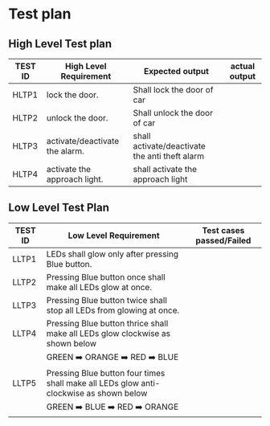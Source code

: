 # Test plan
## High Level Test plan

|TEST ID | High Level Requirement | Expected output | actual output|
|---|---|---|---|
| HLTP1 |lock the door. | Shall lock the door of car | 
| HLTP2 |unlock the door. | Shall unlock the door of car |
| HLTP3 |activate/deactivate the alarm. | shall activate/deactivate the anti theft alarm |
| HLTP4 |activate the approach light. | shall activate the approach light |

## Low Level Test Plan

| TEST ID |Low Level Requirement | Test cases passed/Failed |
|---|---|---|
| LLTP1 |LEDs shall glow only after pressing Blue button. | 
| LLTP2 |Pressing Blue button once shall make all LEDs glow at once. | 
| LLTP3 |Pressing Blue button twice shall stop all LEDs from glowing at once. | 
| LLTP4 |Pressing Blue button thrice shall make all LEDs glow clockwise as shown below | 
|   | GREEN :arrow_right: ORANGE :arrow_right: RED :arrow_right: BLUE |  
| LLTP5 |Pressing Blue button four times shall make all LEDs glow anti-clockwise as shown below |
|   | GREEN :arrow_right: BLUE :arrow_right: RED :arrow_right: ORANGE 
